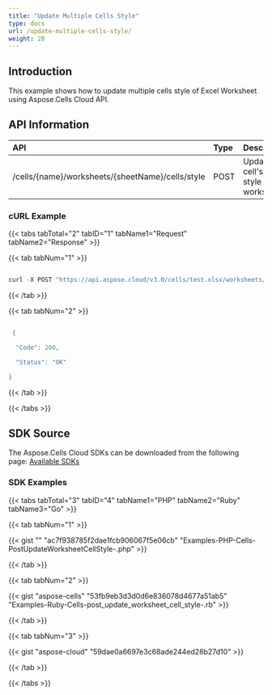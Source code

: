 ```yaml
---
title: "Update Multiple Cells Style"
type: docs
url: /update-multiple-cells-style/
weight: 20
---
```


## **Introduction**
This example shows how to update multiple cells style of Excel Worksheet using Aspose.Cells Cloud API.
## **API Information**

|**API**|**Type**|**Description**|**Resource Link**|
| :- | :- | :- | :- |
|/cells/{name}/worksheets/{sheetName}/cells/style|POST|Updates cell's range style in worksheet|` `[PostUpdateWorksheetRangeStyle](https://apireference.aspose.cloud/cells/#/Cells/PostUpdateWorksheetRangeStyle)|
### **cURL Example**
{{< tabs tabTotal="2" tabID="1" tabName1="Request" tabName2="Response" >}}

{{< tab tabNum="1" >}}

```java

curl -X POST "https://api.aspose.cloud/v3.0/cells/test.xlsx/worksheets/Sheet1/cells/style?range=a1%3Aa10" -H "accept: application/json" -H "Content-Type: application/json" -d "{ \"Font\": { \"Color\": { \"A\":255, \"R\": 255, \"G\": 255, \"B\": 0 }, \"DoubleSize\": 10, \"IsBold\": true, \"IsItalic\": true, \"IsStrikeout\": true, \"IsSubscript\": true, \"IsSuperscript\": true, \"Name\": \"Arial\", \"Size\": 22 }, \"Name\": \"string\", \"CultureCustom\": \"string\", \"Custom\": \"string\", \"BackgroundColor\": { \"A\": 10, \"R\": 10, \"G\": 10, \"B\": 10 }, \"ForegroundColor\": { \"A\": 255, \"R\": 255, \"G\": 255, \"B\": 0 }

```

{{< /tab >}}

{{< tab tabNum="2" >}}

```java

 {

  "Code": 200,

  "Status": "OK"

}

```

{{< /tab >}}

{{< /tabs >}}
## **SDK Source**
The Aspose.Cells Cloud SDKs can be downloaded from the following page: [Available SDKs](/cells/available-sdks/)
### **SDK Examples**
{{< tabs tabTotal="3" tabID="4" tabName1="PHP" tabName2="Ruby" tabName3="Go" >}}

{{< tab tabNum="1" >}}

{{< gist "" "ac7f938785f2dae1fcb906067f5e06cb" "Examples-PHP-Cells-PostUpdateWorksheetCellStyle-.php" >}}

{{< /tab >}}

{{< tab tabNum="2" >}}

{{< gist "aspose-cells" "53fb9eb3d3d0d6e836078d4677a51ab5" "Examples-Ruby-Cells-post_update_worksheet_cell_style-.rb" >}}

{{< /tab >}}

{{< tab tabNum="3" >}}

{{< gist "aspose-cloud" "59dae0a6697e3c68ade244ed28b27d10" >}}

{{< /tab >}}

{{< /tabs >}}
